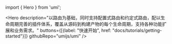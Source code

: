 import { Hero } from 'umi';

<Hero 
  description="以路由为基础，同时支持配置式路由和约定式路由，配以生命周期完善的插件体系，覆盖从源码到构建产物的每个生命周期，支持各种功能扩展和业务需求。"
  buttons={[{label: "快速开始", href: "docs/tutorials/getting-started"}]} 
  githubRepo="umijs/umi"
/>
